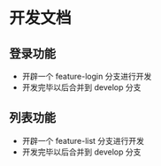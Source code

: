 # 开发文档

## 登录功能
  + 开辟一个 feature-login 分支进行开发
  + 开发完毕以后合并到 develop 分支

## 列表功能
  + 开辟一个 feature-list 分支进行开发
  + 开发完毕以后合并到 develop 分支
